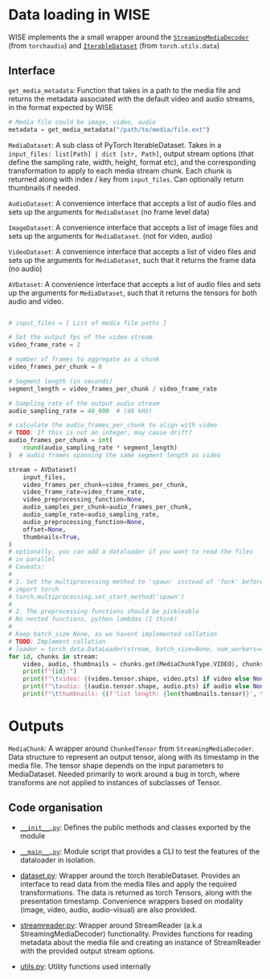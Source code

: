 # Data loading in WISE

WISE implements the a small wrapper around the [`StreamingMediaDecoder`](https://pytorch.org/audio/2.2.0/generated/torio.io.StreamingMediaDecoder.html#torio.io.StreamingMediaDecoder) (from `torchaudio`) and [`IterableDataset`](https://pytorch.org/docs/stable/data.html#torch.utils.data.IterableDataset) (from `torch.utils.data`)

## Interface

`get_media_metadata`: Function that takes in a path to the media file and returns the metadata associated with the default video and audio streams, in the format expected by WISE

```python
# Media file could be image, video, audio
metadata = get_media_metadata("/path/to/media/file.ext")
```

`MediaDataset`: A sub class of PyTorch IterableDataset. Takes in a `input_files: list[Path] | dict [str, Path]`, output stream options (that define the sampling rate, width, height, format etc), and the corresponding transformation to apply to each media stream chunk. Each chunk is returned along with index / key from `input_files`. Can optionally return thumbnails if needed.

`AudioDataset`: A convenience interface that accepts a list of audio files and sets up the arguments for `MediaDataset` (no frame level data)

`ImageDataset`: A convenience interface that accepts a list of image files and sets up the arguments for `MediaDataset`. (not for video, audio)

`VideoDataset`: A convenience interface that accepts a list of video files and sets up the arguments for `MediaDataset`, such that it returns the frame data (no audio)

`AVDataset`: A convenience interface that accepts a list of audio files and sets up the arguments for `MediaDataset`, such that it returns the tensors for both audio and video.

```python

# input_files = [ List of media file paths ]

# Set the output fps of the video stream
video_frame_rate = 2

# number of frames to aggregate as a chunk
video_frames_per_chunk = 8

# Segment length (in seconds)
segment_length = video_frames_per_chunk / video_frame_rate

# Sampling rate of the output audio stream
audio_sampling_rate = 48_000  # (48 kHz)

# calculate the audio_frames_per_chunk to align with video
# TODO: If this is not an integer, may cause drift?
audio_frames_per_chunk = int(
    round(audio_sampling_rate * segment_length)
)  # audio frames spanning the same segment length as video

stream = AVDataset(
    input_files,
    video_frames_per_chunk=video_frames_per_chunk,
    video_frame_rate=video_frame_rate,
    video_preprocessing_function=None,
    audio_samples_per_chunk=audio_frames_per_chunk,
    audio_sample_rate=audio_sampling_rate,
    audio_preprocessing_function=None,
    offset=None,
    thumbnails=True,
)
# optionally, you can add a dataloader if you want to read the files
# in parallel
# Caveats:
#
# 1. Set the multiprocessing method to 'spawn' instead of 'fork' before starting the workers
# import torch
# torch.multiprocessing.set_start_method('spawn')
#
# 2. The preprocessing functions should be pickleable
# No nested functions, python lambdas (I think)
#
# Keep batch_size None, as we havent implemented collation
# TODO: Implement collation
# loader = torch_data.DataLoader(stream, batch_size=None, num_workers=num_workers)
for id, chunks in stream:
    video, audio, thumbnails = chunks.get(MediaChunkType.VIDEO), chunks.get(MediaChunkType.AUDIO), chunks.get(MediaChunkType.THUMBNAILS)
    print(f"{id}:")
    print(f"\tvideo: {(video.tensor.shape, video.pts) if video else None}")
    print(f"\taudio: {(audio.tensor.shape, audio.pts) if audio else None}")
    print(f"\tthumbnails: {(f'list length: {len(thumbnails.tensor)}', thumbnails.pts) if thumbnails else None}")    
```

# Outputs

`MediaChunk`: A wrapper around `ChunkedTensor` from `StreamingMediaDecoder`. Data structure to represent an output tensor, along with its timestamp in the media file. The tensor shape depends on the input parameters to MediaDataset. Needed primarily to work around a bug in torch, where transforms are not applied to instances of subclasses of Tensor.

## Code organisation

- [`__init__.py`](../src/dataloader/__init__.py): Defines the public methods and classes exported by the module

- [`__main__.py`](../src/dataloader/__init__.py): Module script that provides a CLI to test the features of the dataloader in isolation.

- [dataset.py](../src/dataloader/dataset.py): Wrapper around the torch IterableDataset. Provides an interface to read data from the media files and apply the required transformations. The data is returned as torch Tensors, along with the presentation timestamp. Convenience wrappers based on modality (image, video, audio, audio-visual) are also provided.

- [streamreader.py](../src/dataloader/streamreader.py): Wrapper around StreamReader (a.k.a StreamingMediaDecoder) functionality. Provides functions for reading metadata about the media file and creating an instance of StreamReader with the provided output stream options.

- [utils.py](../src/dataloader/utils.py): Utility functions used internally

